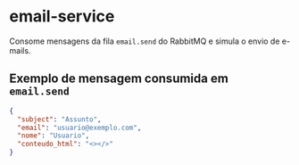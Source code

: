 # email-service

Consome mensagens da fila `email.send` do RabbitMQ e simula o envio de e-mails.

## Exemplo de mensagem consumida em `email.send`
```json
{
  "subject": "Assunto", 
  "email": "usuario@exemplo.com",
  "nome": "Usuario",
  "conteudo_html": "<></>"
}
```
